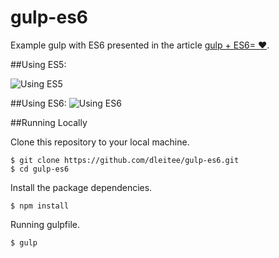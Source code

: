 # gulp-es6

Example gulp with ES6 presented in the article [gulp + ES6= ❤](https://medium.com/@dleitee/gulp-es2015-b2070a723367).

##Using ES5:

![Using ES5](https://cloud.githubusercontent.com/assets/2229108/10079034/32e085f0-62be-11e5-9ffc-fe7e620ab145.png)

##Using ES6:
![Using ES6](https://cloud.githubusercontent.com/assets/2229108/10079035/32ff5f84-62be-11e5-95d8-865be018c594.png)

##Running Locally

Clone this repository to your local machine.

```
$ git clone https://github.com/dleitee/gulp-es6.git
$ cd gulp-es6
```

Install the package dependencies.
```
$ npm install
```

Running gulpfile.

```
$ gulp
```
